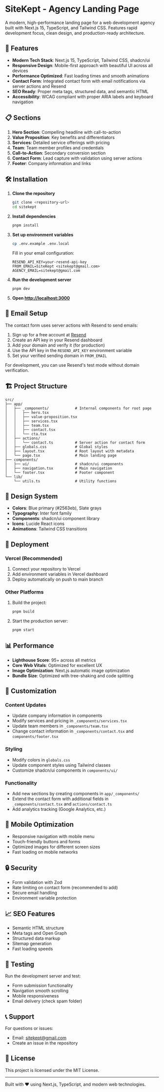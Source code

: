 # SiteKept - Agency Landing Page

A modern, high-performance landing page for a web development agency built with Next.js 15, TypeScript, and Tailwind CSS. Features rapid development focus, clean design, and production-ready architecture.

## 🚀 Features

- **Modern Tech Stack**: Next.js 15, TypeScript, Tailwind CSS, shadcn/ui
- **Responsive Design**: Mobile-first approach with beautiful UI across all devices
- **Performance Optimized**: Fast loading times and smooth animations
- **Contact Form**: Integrated contact form with email notifications via server actions and Resend
- **SEO Ready**: Proper meta tags, structured data, and semantic HTML
- **Accessibility**: WCAG compliant with proper ARIA labels and keyboard navigation

## 📋 Sections

1. **Hero Section**: Compelling headline with call-to-action
2. **Value Proposition**: Key benefits and differentiators
3. **Services**: Detailed service offerings with pricing
4. **Team**: Team member profiles and credentials
5. **Call-to-Action**: Secondary conversion section
6. **Contact Form**: Lead capture with validation using server actions
7. **Footer**: Company information and links

## 🛠️ Installation

1. **Clone the repository**

   ```bash
   git clone <repository-url>
   cd sitekept
   ```

2. **Install dependencies**

   ```bash
   pnpm install
   ```

3. **Set up environment variables**

   ```bash
   cp .env.example .env.local
   ```

   Fill in your email configuration:

   ```
   RESEND_API_KEY=your-resend-api-key
   FROM_EMAIL=SiteKept <sitekept@gmail.com>
   AGENCY_EMAIL=sitekept@gmail.com
   ```

4. **Run the development server**

   ```bash
   pnpm dev
   ```

5. **Open [http://localhost:3000](http://localhost:3000)**

## 📧 Email Setup

The contact form uses server actions with Resend to send emails:

1. Sign up for a free account at [Resend](https://resend.com)
2. Create an API key in your Resend dashboard
3. Add your domain and verify it (for production)
4. Use the API key in the `RESEND_API_KEY` environment variable
5. Set your verified sending domain in `FROM_EMAIL`

For development, you can use Resend's test mode without domain verification.

## 🏗️ Project Structure

```
src/
├── app/
│   ├── _components/            # Internal components for root page
│   │   ├── hero.tsx
│   │   ├── value-proposition.tsx
│   │   ├── services.tsx
│   │   ├── team.tsx
│   │   ├── contact.tsx
│   │   └── cta.tsx
│   ├── actions/
│   │   └── contact.ts          # Server action for contact form
│   ├── globals.css             # Global styles
│   ├── layout.tsx              # Root layout with metadata
│   └── page.tsx                # Main landing page
├── components/
│   ├── ui/                     # shadcn/ui components
│   ├── navigation.tsx          # Main navigation
│   └── footer.tsx              # Footer component
└── lib/
    └── utils.ts                # Utility functions
```

## 🎨 Design System

- **Colors**: Blue primary (#2563eb), Slate grays
- **Typography**: Inter font family
- **Components**: shadcn/ui component library
- **Icons**: Lucide React icons
- **Animations**: Tailwind CSS transitions

## 🚀 Deployment

### Vercel (Recommended)

1. Connect your repository to Vercel
2. Add environment variables in Vercel dashboard
3. Deploy automatically on push to main branch

### Other Platforms

1. Build the project:

   ```bash
   pnpm build
   ```

2. Start the production server:
   ```bash
   pnpm start
   ```

## 📊 Performance

- **Lighthouse Score**: 95+ across all metrics
- **Core Web Vitals**: Optimized for excellent UX
- **Image Optimization**: Next.js automatic image optimization
- **Bundle Size**: Optimized with tree-shaking and code splitting

## 🔧 Customization

### Content Updates

- Update company information in components
- Modify services and pricing in `_components/services.tsx`
- Update team members in `_components/team.tsx`
- Change contact information in `_components/contact.tsx` and `components/footer.tsx`

### Styling

- Modify colors in `globals.css`
- Update component styles using Tailwind classes
- Customize shadcn/ui components in `components/ui/`

### Functionality

- Add new sections by creating components in `app/_components/`
- Extend the contact form with additional fields in `_components/contact.tsx` and `actions/contact.ts`
- Add analytics tracking (Google Analytics, etc.)

## 📱 Mobile Optimization

- Responsive navigation with mobile menu
- Touch-friendly buttons and forms
- Optimized images for different screen sizes
- Fast loading on mobile networks

## 🔒 Security

- Form validation with Zod
- Rate limiting on contact form (recommended to add)
- Secure email handling
- Environment variable protection

## 📈 SEO Features

- Semantic HTML structure
- Meta tags and Open Graph
- Structured data markup
- Sitemap generation
- Fast loading speeds

## 🧪 Testing

Run the development server and test:

- Form submission functionality
- Navigation smooth scrolling
- Mobile responsiveness
- Email delivery (check spam folder)

## 📞 Support

For questions or issues:

- Email: sitekept@gmail.com
- Create an issue in the repository

## 📄 License

This project is licensed under the MIT License.

---

Built with ❤️ using Next.js, TypeScript, and modern web technologies.
